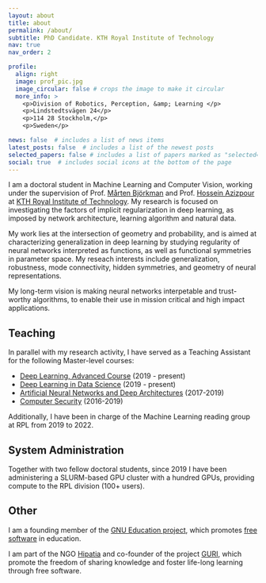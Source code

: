 ```yaml
---
layout: about
title: about
permalink: /about/
subtitle: PhD Candidate. KTH Royal Institute of Technology
nav: true
nav_order: 2

profile:
  align: right
  image: prof_pic.jpg
  image_circular: false # crops the image to make it circular
  more_info: >
    <p>Division of Robotics, Perception, &amp; Learning </p>
    <p>Lindstedtsvägen 24</p>
    <p>114 28 Stockholm,</p>
    <p>Sweden</p>

news: false  # includes a list of news items
latest_posts: false  # includes a list of the newest posts
selected_papers: false # includes a list of papers marked as "selected={true}"
social: true  # includes social icons at the bottom of the page
---
```


I am a doctoral student in Machine Learning and Computer Vision, working under the supervision of Prof. [Mårten Björkman](https://www.kth.se/profile/celle) and Prof. [Hossein Azizpour](https://www.kth.se/profile/azizpour) at [KTH Royal Institute of Technology](https://www.kth.se). My research is focused on investigating the factors of implicit regularization in deep learning, as imposed by network architecture, learning algorithm and natural data.

My work lies at the intersection of geometry and probability, and is aimed at characterizing generalization in deep learning by studying regularity of neural networks interpreted as functions, as well as functional symmetries in parameter space. My reseach interests include generalization, robustness, mode connectivity, hidden symmetries, and geometry of neural representations.

My long-term vision is making neural networks interpetable and trust-worthy algorithms, to enable their use in mission critical and high impact applications.

## Teaching

In parallel with my research activity, I have served as a Teaching Assistant for the following Master-level courses:

<ul>
    <li><a href="https://www.kth.se/student/kurser/kurs/DD2412?l=en">Deep Learning, Advanced Course</a> (2019 - present)</li>
    <li><a href="https://www.kth.se/student/kurser/kurs/DD2424?l=en">Deep Learning in Data Science</a> (2019 - present)</li>
    <li><a href="https://www.kth.se/student/kurser/kurs/DD2437?l=en">Artificial Neural Networks and Deep Architectures</a> (2017-2019)</li>
    <li><a href="https://www.kth.se/student/kurser/kurs/DD2395?l=en">Computer Security</a> (2016-2019)</li>
</ul>

Additionally, I have been in charge of the Machine Learning reading group at RPL from 2019 to 2022.

## System Administration

Together with two fellow doctoral students, since 2019 I have been administering a SLURM-based GPU cluster with a hundred GPUs, providing compute to the RPL division (100+ users).

## Other

I am a founding member of the <a href="https://www.gnu.org/education">GNU Education project</a>, which promotes <a href="https://www.gnu.org/philosophy/free-sw.html">free software</a> in education.

I am part of the NGO <a href="https://www.hipatia.net">Hipatia</a> and co-founder of the project <a href="https://guri.hipatia.net">GURI</a>, which promote the freedom of sharing knowledge and foster life-long learning through free software.
